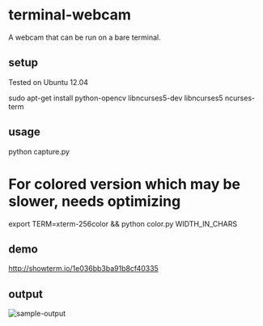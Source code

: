 terminal-webcam
===============

A webcam that can be run on a bare terminal.

setup
-----

Tested on Ubuntu 12.04

  sudo apt-get install python-opencv libncurses5-dev libncurses5 ncurses-term

usage
-----

  python capture.py

  # For colored version which may be slower, needs optimizing
  export TERM=xterm-256color && python color.py WIDTH_IN_CHARS

demo
----

<a href="http://showterm.io/b90dc46e31526ab227f36">http://showterm.io/1e036bb3ba91b8cf40335</a>

output
------

![sample-output](https://raw.githubusercontent.com/mustafaakin/terminal-webcam/master/colorful.png)